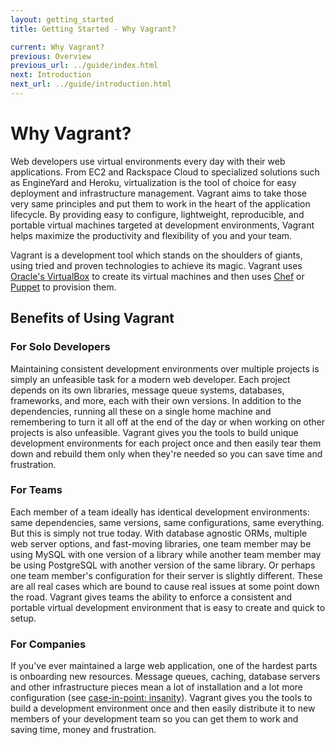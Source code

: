 ```yaml
---
layout: getting_started
title: Getting Started - Why Vagrant?

current: Why Vagrant?
previous: Overview
previous_url: ../guide/index.html
next: Introduction
next_url: ../guide/introduction.html
---
```

# Why Vagrant?

Web developers use virtual environments every day with their web applications. From EC2 and Rackspace Cloud to specialized
solutions such as EngineYard and Heroku, virtualization is the tool of choice for easy deployment and infrastructure management.
Vagrant aims to take those very same principles and put them to work in the heart of the application lifecycle.
By providing easy to configure, lightweight, reproducible, and portable virtual machines targeted at
development environments, Vagrant helps maximize the productivity and flexibility of you and your team.

Vagrant is a development tool which stands on the shoulders of giants, using tried and
proven technologies to achieve its magic. Vagrant uses [Oracle's VirtualBox](http://www.virtualbox.org)
to create its virtual machines and then uses [Chef](http://www.opscode.com/chef) or [Puppet](http://www.puppetlabs.com/puppet)  to provision them.

## Benefits of Using Vagrant

### For Solo Developers

Maintaining consistent development environments over multiple projects is simply an
unfeasible task for a modern web developer. Each project depends on its own libraries,
message queue systems, databases, frameworks, and more, each with their own versions.
In addition to the dependencies, running all these on a single home machine and remembering
to turn it all off at the end of the day or when working on other projects is also unfeasible.
Vagrant gives you the tools to build unique development environments for each project once
and then easily tear them down and rebuild them only when they're needed so you can save
time and frustration.

### For Teams

Each member of a team ideally has identical development environments: same dependencies, same
versions, same configurations, same everything. But this is simply not true today. With database
agnostic ORMs, multiple web server options, and fast-moving libraries, one team member may be using
MySQL with one version of a library while another team member may be using PostgreSQL with another
version of the same library. Or perhaps one team member's configuration for their server is slightly
different. These are all real cases which are bound to cause real issues at some point down the road.
Vagrant gives teams the ability to enforce a consistent and portable
virtual development environment that is easy to create and quick to setup.

### For Companies

If you've ever maintained a large web application, one of the hardest parts is onboarding new resources.
Message queues, caching, database servers and other infrastructure pieces mean a lot of installation
and a lot more configuration (see [case-in-point: insanity](http://www.robbyonrails.com/articles/2010/02/08/installing-ruby-on-rails-passenger-postgresql-mysql-oh-my-zsh-on-snow-leopard-fourth-edition)). Vagrant gives you the tools to build a development environment once and then easily distribute it to
new members of your development team so you can get them to work and saving time, money and frustration.
